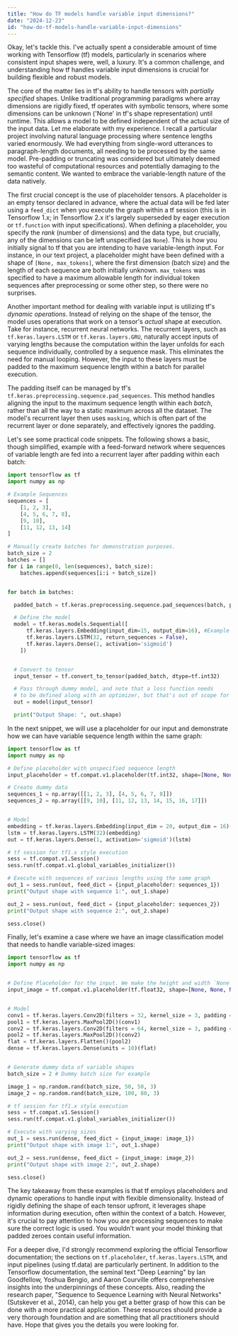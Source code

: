 ```yaml
---
title: "How do TF models handle variable input dimensions?"
date: "2024-12-23"
id: "how-do-tf-models-handle-variable-input-dimensions"
---
```


Okay, let's tackle this. I've actually spent a considerable amount of time working with Tensorflow (tf) models, particularly in scenarios where consistent input shapes were, well, a luxury. It's a common challenge, and understanding how tf handles variable input dimensions is crucial for building flexible and robust models.

The core of the matter lies in tf's ability to handle tensors with *partially specified* shapes. Unlike traditional programming paradigms where array dimensions are rigidly fixed, tf operates with symbolic tensors, where some dimensions can be unknown ('None' in tf's shape representation) until runtime. This allows a model to be defined independent of the actual size of the input data. Let me elaborate with my experience. I recall a particular project involving natural language processing where sentence lengths varied enormously. We had everything from single-word utterances to paragraph-length documents, all needing to be processed by the same model. Pre-padding or truncating was considered but ultimately deemed too wasteful of computational resources and potentially damaging to the semantic content. We wanted to embrace the variable-length nature of the data natively.

The first crucial concept is the use of placeholder tensors. A placeholder is an empty tensor declared in advance, where the actual data will be fed later using a `feed_dict` when you execute the graph within a tf session (this is in Tensorflow 1.x; in Tensorflow 2.x it's largely superseded by eager execution or `tf.function` with input specifications). When defining a placeholder, you specify the *rank* (number of dimensions) and the data type, but crucially, any of the dimensions can be left unspecified (as `None`). This is how you initially signal to tf that you are intending to have variable-length input. For instance, in our text project, a placeholder might have been defined with a shape of `[None, max_tokens]`, where the first dimension (batch size) and the length of each sequence are both initially unknown. `max_tokens` was specified to have a maximum allowable length for individual token sequences after preprocessing or some other step, so there were no surprises.

Another important method for dealing with variable input is utilizing tf's *dynamic operations*. Instead of relying on the shape of the tensor, the model uses operations that work on a tensor's *actual* shape at execution. Take for instance, recurrent neural networks. The recurrent layers, such as `tf.keras.layers.LSTM` or `tf.keras.layers.GRU`, naturally accept inputs of varying lengths because the computation within the layer unfolds for each sequence individually, controlled by a sequence mask. This eliminates the need for manual looping. However, the input to these layers must be padded to the maximum sequence length within a batch for parallel execution.

The padding itself can be managed by tf's `tf.keras.preprocessing.sequence.pad_sequences`. This method handles aligning the input to the maximum sequence length within each *batch*, rather than all the way to a static maximum across all the dataset. The model's recurrent layer then uses `masking`, which is often part of the recurrent layer or done separately, and effectively ignores the padding.

Let's see some practical code snippets. The following shows a basic, though simplified, example with a feed-forward network where sequences of variable length are fed into a recurrent layer after padding within each batch:

```python
import tensorflow as tf
import numpy as np

# Example Sequences
sequences = [
    [1, 2, 3],
    [4, 5, 6, 7, 8],
    [9, 10],
    [11, 12, 13, 14]
]

# Manually create batches for demonstration purposes.
batch_size = 2
batches = []
for i in range(0, len(sequences), batch_size):
    batches.append(sequences[i:i + batch_size])


for batch in batches:

  padded_batch = tf.keras.preprocessing.sequence.pad_sequences(batch, padding='post', dtype='int32')

  # Define the model
  model = tf.keras.models.Sequential([
      tf.keras.layers.Embedding(input_dim=15, output_dim=16), #Example embedding layer.
      tf.keras.layers.LSTM(32, return_sequences = False),
      tf.keras.layers.Dense(1, activation='sigmoid')
    ])


  # Convert to tensor
  input_tensor = tf.convert_to_tensor(padded_batch, dtype=tf.int32)

  # Pass through dummy model, and note that a loss function needs
  # to be defined along with an optimizer, but that's out of scope for now.
  out = model(input_tensor)

  print("Output Shape: ", out.shape)
```

In the next snippet, we will use a placeholder for our input and demonstrate how we can have variable sequence length within the same graph:

```python
import tensorflow as tf
import numpy as np

# Define placeholder with unspecified sequence length
input_placeholder = tf.compat.v1.placeholder(tf.int32, shape=[None, None], name = "input_sequences") # Notice `None, None`

# Create dummy data
sequences_1 = np.array([[1, 2, 3], [4, 5, 6, 7, 8]])
sequences_2 = np.array([[9, 10], [11, 12, 13, 14, 15, 16, 17]])


# Model
embedding = tf.keras.layers.Embedding(input_dim = 20, output_dim = 16)(input_placeholder)
lstm = tf.keras.layers.LSTM(32)(embedding)
out = tf.keras.layers.Dense(1, activation='sigmoid')(lstm)

# tf session for tf1.x style execution
sess = tf.compat.v1.Session()
sess.run(tf.compat.v1.global_variables_initializer())

# Execute with sequences of various lengths using the same graph
out_1 = sess.run(out, feed_dict = {input_placeholder: sequences_1})
print("Output shape with sequence 1:", out_1.shape)

out_2 = sess.run(out, feed_dict = {input_placeholder: sequences_2})
print("Output shape with sequence 2:", out_2.shape)

sess.close()
```

Finally, let's examine a case where we have an image classification model that needs to handle variable-sized images:

```python
import tensorflow as tf
import numpy as np


# Define Placeholder for the input. We make the height and width `None`
input_image = tf.compat.v1.placeholder(tf.float32, shape=[None, None, None, 3], name = "input_image") # Notice `None, None`


# Model
conv1 = tf.keras.layers.Conv2D(filters = 32, kernel_size = 3, padding = "same", activation = "relu")(input_image)
pool1 = tf.keras.layers.MaxPool2D()(conv1)
conv2 = tf.keras.layers.Conv2D(filters = 64, kernel_size = 3, padding = "same", activation = "relu")(pool1)
pool2 = tf.keras.layers.MaxPool2D()(conv2)
flat = tf.keras.layers.Flatten()(pool2)
dense = tf.keras.layers.Dense(units = 10)(flat)


# Generate dummy data of variable shapes
batch_size = 2 # Dummy batch size for example

image_1 = np.random.rand(batch_size, 50, 50, 3)
image_2 = np.random.rand(batch_size, 100, 80, 3)

# tf session for tf1.x style execution
sess = tf.compat.v1.Session()
sess.run(tf.compat.v1.global_variables_initializer())

# Execute with varying sizes
out_1 = sess.run(dense, feed_dict = {input_image: image_1})
print("Output shape with image 1:", out_1.shape)

out_2 = sess.run(dense, feed_dict = {input_image: image_2})
print("Output shape with image 2:", out_2.shape)

sess.close()

```

The key takeaway from these examples is that tf employs placeholders and dynamic operations to handle input with flexible dimensionality. Instead of rigidly defining the shape of each tensor upfront, it leverages shape information during execution, often within the context of a batch. However, it's crucial to pay attention to how you are processing sequences to make sure the correct logic is used. You wouldn’t want your model thinking that padded zeroes contain useful information.

For a deeper dive, I'd strongly recommend exploring the official Tensorflow documentation; the sections on `tf.placeholder`, `tf.keras.layers.LSTM`, and input pipelines (using tf.data) are particularly pertinent. In addition to the Tensorflow documentation, the seminal text "Deep Learning" by Ian Goodfellow, Yoshua Bengio, and Aaron Courville offers comprehensive insights into the underpinnings of these concepts. Also, reading the research paper, "Sequence to Sequence Learning with Neural Networks" (Sutskever et al., 2014), can help you get a better grasp of how this can be done with a more practical application. These resources should provide a very thorough foundation and are something that all practitioners should have. Hope that gives you the details you were looking for.
